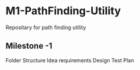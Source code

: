 # M1-PathFinding-Utility
Repositary for path finding utility

## Milestone -1
Folder Structure
Idea
requirements
Design
Test Plan

